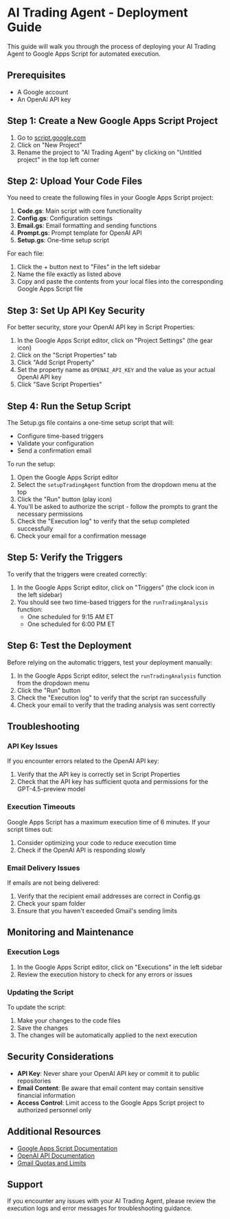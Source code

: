 # AI Trading Agent - Deployment Guide

This guide will walk you through the process of deploying your AI Trading Agent to Google Apps Script for automated execution.

## Prerequisites

- A Google account
- An OpenAI API key

## Step 1: Create a New Google Apps Script Project

1. Go to [script.google.com](https://script.google.com/)
2. Click on "New Project"
3. Rename the project to "AI Trading Agent" by clicking on "Untitled project" in the top left corner

## Step 2: Upload Your Code Files

You need to create the following files in your Google Apps Script project:

1. **Code.gs**: Main script with core functionality
2. **Config.gs**: Configuration settings
3. **Email.gs**: Email formatting and sending functions
4. **Prompt.gs**: Prompt template for OpenAI API
5. **Setup.gs**: One-time setup script

For each file:
1. Click the + button next to "Files" in the left sidebar
2. Name the file exactly as listed above
3. Copy and paste the contents from your local files into the corresponding Google Apps Script file

## Step 3: Set Up API Key Security

For better security, store your OpenAI API key in Script Properties:

1. In the Google Apps Script editor, click on "Project Settings" (the gear icon)
2. Click on the "Script Properties" tab
3. Click "Add Script Property"
4. Set the property name as `OPENAI_API_KEY` and the value as your actual OpenAI API key
5. Click "Save Script Properties"

## Step 4: Run the Setup Script

The Setup.gs file contains a one-time setup script that will:
- Configure time-based triggers
- Validate your configuration
- Send a confirmation email

To run the setup:

1. Open the Google Apps Script editor
2. Select the `setupTradingAgent` function from the dropdown menu at the top
3. Click the "Run" button (play icon)
4. You'll be asked to authorize the script - follow the prompts to grant the necessary permissions
5. Check the "Execution log" to verify that the setup completed successfully
6. Check your email for a confirmation message

## Step 5: Verify the Triggers

To verify that the triggers were created correctly:

1. In the Google Apps Script editor, click on "Triggers" (the clock icon in the left sidebar)
2. You should see two time-based triggers for the `runTradingAnalysis` function:
   - One scheduled for 9:15 AM ET
   - One scheduled for 6:00 PM ET

## Step 6: Test the Deployment

Before relying on the automatic triggers, test your deployment manually:

1. In the Google Apps Script editor, select the `runTradingAnalysis` function from the dropdown menu
2. Click the "Run" button
3. Check the "Execution log" to verify that the script ran successfully
4. Check your email to verify that the trading analysis was sent correctly

## Troubleshooting

### API Key Issues

If you encounter errors related to the OpenAI API key:
1. Verify that the API key is correctly set in Script Properties
2. Check that the API key has sufficient quota and permissions for the GPT-4.5-preview model

### Execution Timeouts

Google Apps Script has a maximum execution time of 6 minutes. If your script times out:
1. Consider optimizing your code to reduce execution time
2. Check if the OpenAI API is responding slowly

### Email Delivery Issues

If emails are not being delivered:
1. Verify that the recipient email addresses are correct in Config.gs
2. Check your spam folder
3. Ensure that you haven't exceeded Gmail's sending limits

## Monitoring and Maintenance

### Execution Logs

1. In the Google Apps Script editor, click on "Executions" in the left sidebar
2. Review the execution history to check for any errors or issues

### Updating the Script

To update the script:
1. Make your changes to the code files
2. Save the changes
3. The changes will be automatically applied to the next execution

## Security Considerations

- **API Key**: Never share your OpenAI API key or commit it to public repositories
- **Email Content**: Be aware that email content may contain sensitive financial information
- **Access Control**: Limit access to the Google Apps Script project to authorized personnel only

## Additional Resources

- [Google Apps Script Documentation](https://developers.google.com/apps-script)
- [OpenAI API Documentation](https://platform.openai.com/docs/api-reference)
- [Gmail Quotas and Limits](https://developers.google.com/apps-script/guides/services/quotas)

## Support

If you encounter any issues with your AI Trading Agent, please review the execution logs and error messages for troubleshooting guidance.

